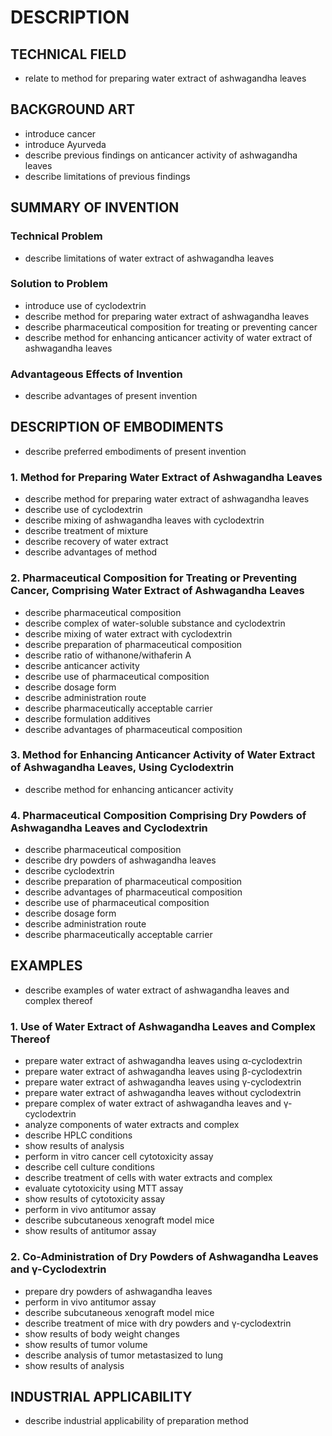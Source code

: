 # DESCRIPTION

## TECHNICAL FIELD

- relate to method for preparing water extract of ashwagandha leaves

## BACKGROUND ART

- introduce cancer
- introduce Ayurveda
- describe previous findings on anticancer activity of ashwagandha leaves
- describe limitations of previous findings

## SUMMARY OF INVENTION

### Technical Problem

- describe limitations of water extract of ashwagandha leaves

### Solution to Problem

- introduce use of cyclodextrin
- describe method for preparing water extract of ashwagandha leaves
- describe pharmaceutical composition for treating or preventing cancer
- describe method for enhancing anticancer activity of water extract of ashwagandha leaves

### Advantageous Effects of Invention

- describe advantages of present invention

## DESCRIPTION OF EMBODIMENTS

- describe preferred embodiments of present invention

### 1. Method for Preparing Water Extract of Ashwagandha Leaves

- describe method for preparing water extract of ashwagandha leaves
- describe use of cyclodextrin
- describe mixing of ashwagandha leaves with cyclodextrin
- describe treatment of mixture
- describe recovery of water extract
- describe advantages of method

### 2. Pharmaceutical Composition for Treating or Preventing Cancer, Comprising Water Extract of Ashwagandha Leaves

- describe pharmaceutical composition
- describe complex of water-soluble substance and cyclodextrin
- describe mixing of water extract with cyclodextrin
- describe preparation of pharmaceutical composition
- describe ratio of withanone/withaferin A
- describe anticancer activity
- describe use of pharmaceutical composition
- describe dosage form
- describe administration route
- describe pharmaceutically acceptable carrier
- describe formulation additives
- describe advantages of pharmaceutical composition

### 3. Method for Enhancing Anticancer Activity of Water Extract of Ashwagandha Leaves, Using Cyclodextrin

- describe method for enhancing anticancer activity

### 4. Pharmaceutical Composition Comprising Dry Powders of Ashwagandha Leaves and Cyclodextrin

- describe pharmaceutical composition
- describe dry powders of ashwagandha leaves
- describe cyclodextrin
- describe preparation of pharmaceutical composition
- describe advantages of pharmaceutical composition
- describe use of pharmaceutical composition
- describe dosage form
- describe administration route
- describe pharmaceutically acceptable carrier

## EXAMPLES

- describe examples of water extract of ashwagandha leaves and complex thereof

### 1. Use of Water Extract of Ashwagandha Leaves and Complex Thereof

- prepare water extract of ashwagandha leaves using α-cyclodextrin
- prepare water extract of ashwagandha leaves using β-cyclodextrin
- prepare water extract of ashwagandha leaves using γ-cyclodextrin
- prepare water extract of ashwagandha leaves without cyclodextrin
- prepare complex of water extract of ashwagandha leaves and γ-cyclodextrin
- analyze components of water extracts and complex
- describe HPLC conditions
- show results of analysis
- perform in vitro cancer cell cytotoxicity assay
- describe cell culture conditions
- describe treatment of cells with water extracts and complex
- evaluate cytotoxicity using MTT assay
- show results of cytotoxicity assay
- perform in vivo antitumor assay
- describe subcutaneous xenograft model mice
- show results of antitumor assay

### 2. Co-Administration of Dry Powders of Ashwagandha Leaves and γ-Cyclodextrin

- prepare dry powders of ashwagandha leaves
- perform in vivo antitumor assay
- describe subcutaneous xenograft model mice
- describe treatment of mice with dry powders and γ-cyclodextrin
- show results of body weight changes
- show results of tumor volume
- describe analysis of tumor metastasized to lung
- show results of analysis

## INDUSTRIAL APPLICABILITY

- describe industrial applicability of preparation method

